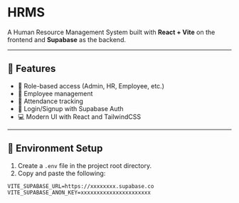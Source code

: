 # HRMS

A Human Resource Management System built with **React + Vite** on the frontend and **Supabase** as the backend.

---

## 🚀 Features

- 🔐 Role-based access (Admin, HR, Employee, etc.)
- 👥 Employee management
- 📅 Attendance tracking
- 🔑 Login/Signup with Supabase Auth
- 💻 Modern UI with React and TailwindCSS

---

## 📁 Environment Setup

1. Create a `.env` file in the project root directory.
2. Copy and paste the following:

```env
VITE_SUPABASE_URL=https://xxxxxxxx.supabase.co
VITE_SUPABASE_ANON_KEY=xxxxxxxxxxxxxxxxxxxxxx
